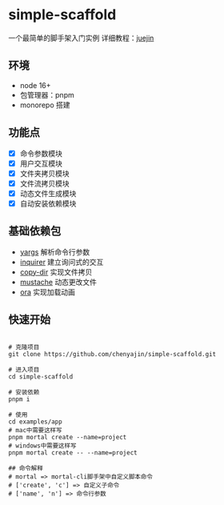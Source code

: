 # simple-scaffold

一个最简单的脚手架入门实例
详细教程：[juejin](https://juejin.cn/post/7260144602471776311#heading-9)

## 环境

- node 16+
- 包管理器：pnpm
- monorepo 搭建

## 功能点

- [x] 命令参数模块
- [x] 用户交互模块
- [x] 文件夹拷贝模块
- [x] 文件流拷贝模块
- [x] 动态文件生成模块
- [x] 自动安装依赖模块

## 基础依赖包

- [yargs](https://www.npmjs.com/package/yargs) 解析命令行参数
- [inquirer](https://www.npmjs.com/package/inquirer) 建立询问式的交互
- [copy-dir](https://www.npmjs.com/package/copy-dir) 实现文件拷贝
- [mustache](https://www.npmjs.com/package/mustache) 动态更改文件
- [ora](https://www.npmjs.com/package/ora) 实现加载动画

## 快速开始

```shell

# 克隆项目
git clone https://github.com/chenyajin/simple-scaffold.git

# 进入项目
cd simple-scaffold

# 安装依赖
pnpm i

# 使用
cd examples/app
# mac中需要这样写
pnpm mortal create --name=project
# windows中需要这样写
pnpm mortal create -- --name=project

## 命令解释
# mortal => mortal-cli脚手架中自定义脚本命令
# ['create', 'c'] => 自定义子命令
# ['name', 'n'] => 命令行参数
```
